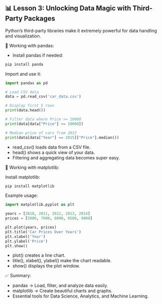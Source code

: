 ## 📊 Lesson 3: Unlocking Data Magic with Third-Party Packages

Python’s third-party libraries make it extremely powerful for data handling and visualization.

🔹 Working with pandas:
  - Install pandas if needed:

```python
pip install panda
```

Import and use it:
```python
import pandas as pd

# Load CSV data
data = pd.read_csv('car_data.csv')

# Display first 5 rows
print(data.head())

# Filter data where Price >= 10000
print(data[data["Price"] >= 10000])

# Median price of cars from 2015
print(data[data["Year"] == 2015]["Price"].median())
```

  - read_csv() loads data from a CSV file.
  - head() shows a quick view of your data.
  - Filtering and aggregating data becomes super easy.

🔹 Working with matplotlib:

Install matplotlib:
```python
pip install matplotlib
```

Example usage:
```python
import matplotlib.pyplot as plt

years = [2010, 2011, 2012, 2013, 2014]
prices = [5000, 7000, 8000, 8500, 9000]

plt.plot(years, prices)
plt.title('Car Prices Over Years')
plt.xlabel('Year')
plt.ylabel('Price')
plt.show()
```

  - plot() creates a line chart.
  - title(), xlabel(), ylabel() make the chart readable.
  - show() displays the plot window.

✅ Summary:
  - pandas → Load, filter, and analyze data easily.
  - matplotlib → Create beautiful charts and graphs.
  - Essential tools for Data Science, Analytics, and Machine Learning.
